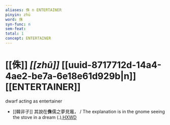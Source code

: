 ```yaml
---
aliases: 侏 n ENTERTAINER
pinyin: zhū
word: 侏
syn-func: n
sem-feat: 
total: 1
concept: ENTERTAINER 
---
```

# [[侏]] *[[zhū]]*  [[uuid-8717712d-14a4-4ae2-be7a-6e18e61d929b|n]] [[ENTERTAINER]]
dwarf acting as entertainer
 - [[韓非子]] 其說在**侏**儒之夢見竈， / The explanation is in the gnome seeing the stove in a dream (.),[HXWD](https://hxwd.org/textview.html?location=KR3c0005_tls_030-2a.7)
